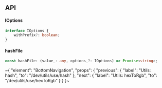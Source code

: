

## API

#### IOptions

```ts
interface IOptions {
    withPrefix?: boolean;
}
```

#### hashFile

```ts
const hashFile: (value_: any, options_?: IOptions) => Promise<string>;
```


~{
  "element": "BottomNavigation",
  "props": {
    "previous": {
      "label": "Utils: hash",
      "to": "/dev/utils/use/hash"
    },
    "next": {
      "label": "Utils: hexToRgb",
      "to": "/dev/utils/use/hexToRgb"
    }
  }
}~
